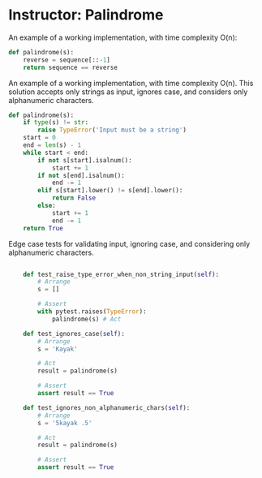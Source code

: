 # Instructor: Palindrome

An example of a working implementation, with time complexity O(n):

```python
def palindrome(s):
    reverse = sequence[::-1]
    return sequence == reverse
```

An example of a working implementation, with time complexity O(n). This solution accepts only strings as input, ignores case, and considers only alphanumeric characters. 

```python
def palindrome(s):
    if type(s) != str:
        raise TypeError('Input must be a string')
    start = 0
    end = len(s) - 1
    while start < end:
        if not s[start].isalnum():
            start += 1
        if not s[end].isalnum():
            end -= 1
        elif s[start].lower() != s[end].lower():
            return False
        else:
            start += 1
            end -= 1
    return True
```
Edge case tests for validating input, ignoring case, and considering only alphanumeric characters.

```python

    def test_raise_type_error_when_non_string_input(self):
        # Arrange
        s = []

        # Assert
        with pytest.raises(TypeError):
            palindrome(s) # Act

    def test_ignores_case(self):
        # Arrange
        s = 'Kayak'

        # Act
        result = palindrome(s)

        # Assert
        assert result == True

    def test_ignores_non_alphanumeric_chars(self):
        # Arrange
        s = '5kayak .5'

        # Act
        result = palindrome(s)

        # Assert
        assert result == True
```